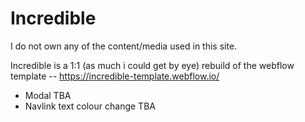 # Incredible

I do not own any of the content/media used in this site.

Incredible  is a 1:1 (as much i could get by eye) rebuild of the webflow template -- https://incredible-template.webflow.io/

- Modal TBA
- Navlink text colour change TBA
